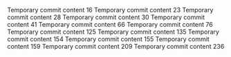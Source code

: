 Temporary commit content 16
Temporary commit content 23
Temporary commit content 28
Temporary commit content 30
Temporary commit content 41
Temporary commit content 66
Temporary commit content 76
Temporary commit content 125
Temporary commit content 135
Temporary commit content 154
Temporary commit content 155
Temporary commit content 159
Temporary commit content 209
Temporary commit content 236

